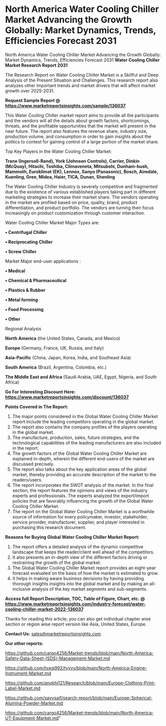 # North America Water Cooling Chiller Market Advancing the Growth Globally: Market Dynamics, Trends, Efficiencies Forecast 2031
North America Water Cooling Chiller Market Advancing the Growth Globally: Market Dynamics, Trends, Efficiencies Forecast 2031
<strong>Water Cooling Chiller Market Research Report 2031</strong>

The Research Report on Water Cooling Chiller Market is a Skillful and Deep Analysis of the Present Situation and Challenges. This research report also analyzes other important trends and market drivers that will affect market growth over 2025-2031.

<strong>Request Sample Report @ <a href=https://www.marketreportsinsights.com/sample/136037>https://www.marketreportsinsights.com/sample/136037</a></strong>

This Water Cooling Chiller market report aims to provide all the participants and the vendors will all the details about growth factors, shortcomings, threats, and the profitable opportunities that the market will present in the near future. The report also features the revenue share, industry size, production volume, and consumption in order to gain insights about the politics to contest for gaining control of a large portion of the market share.

Top Key Players in the Water Cooling Chiller Market:

<strong>Trane (Ingersoll-Rand), York (Johnson Controls), Carrier, Dinkin (McQuay), Hitachi, Toshiba, Climaveneta, Mitsubshi, Dunham-bush, Mammoth, Euroklimat (EK), Lennox, Sanyo (Panasonic), Bosch, Airedale, Kuenling, Gree, Midea, Haier, TICA, Dunan, Shenling</strong>

The Water Cooling Chiller Industry is severely competitive and fragmented due to the existence of various established players taking part in different marketing strategies to increase their market share. The vendors operating in the market are profiled based on price, quality, brand, product differentiation, and product portfolio. The vendors are turning their focus increasingly on product customization through customer interaction.

Water Cooling Chiller Market Major Types are:

<strong>• Centrifugal Chiller

• Reciprocating Chiller

• Screw Chiller</strong>

Market Major end-user applications :

<strong>• Medical

• Chemical & Pharmaceutical

• Plastics & Rubber

• Metal forming

• Food Processing

• Other</strong>

Regional Analysis

</u><strong><b>North America</b></strong> (the United States, Canada, and Mexico)

<strong><b>Europe </b></strong>(Germany, France, UK, Russia, and Italy)

<strong><b>Asia-Pacific</b></strong> (China, Japan, Korea, India, and Southeast Asia)

<strong><b>South America</b></strong> (Brazil, Argentina, Colombia, etc.)

<strong><b>The Middle East and Africa</b></strong> (Saudi Arabia, UAE, Egypt, Nigeria, and South Africa)

<strong>Go For Interesting Discount Here: <a href=https://www.marketreportsinsights.com/discount/136037>https://www.marketreportsinsights.com/discount/136037</a></strong>

<strong>Points Covered in The Report:</strong>
<ol>
  <li>The major points considered in the Global Water Cooling Chiller Market report include the leading competitors operating in the global market.</li>
  <li>The report also contains the company profiles of the players operating in the global market.</li>
  <li>The manufacture, production, sales, future strategies, and the technological capabilities of the leading manufacturers are also included in the report.</li>
  <li>The growth factors of the Global Water Cooling Chiller Market are explained in-depth, wherein the different end-users of the market are discussed precisely.</li>
  <li>The report also talks about the key application areas of the global market, thereby providing an accurate description of the market to the readers/users.</li>
  <li>The report incorporates the SWOT analysis of the market. In the final section, the report features the opinions and views of the industry experts and professionals. The experts analyzed the export/import policies that are favorably influencing the growth of the Global Water Cooling Chiller Market.</li>
  <li>The report on the Global Water Cooling Chiller Market is a worthwhile source of information for every policymaker, investor, stakeholder, service provider, manufacturer, supplier, and player interested in purchasing this research document.</li>
</ol>
<strong>Reasons for Buying Global Water Cooling Chiller Market Report:</strong>

<ol>
  <li>The report offers a detailed analysis of the dynamic competitive landscape that keeps the reader/client well ahead of the competitors.</li>
  <li>It also presents an in-depth view of the different factors driving or restraining the growth of the global market.</li>
  <li>The Global Water Cooling Chiller Market report provides an eight-year forecast evaluated on the basis of how the market is estimated to grow.</li>
  <li>It helps in making aware business decisions by having providing thorough insights insights into the global market and by making an all-inclusive analysis of the key market segments and sub-segments.</li>
</ol>
<strong>Access full Report Description, TOC, Table of Figure, Chart, etc. @ <a href=https://www.marketreportsinsights.com/industry-forecast/water-cooling-chiller-market-2022-136037>https://www.marketreportsinsights.com/industry-forecast/water-cooling-chiller-market-2022-136037</a></strong>


Thanks for reading this article; you can also get individual chapter wise section or region wise report version like Asia, United States, Europe.

<strong>Contact Us:</strong>
sales@marketreportsinsights.com

<strong>Our other reports:</strong>

<a href=https://github.com/cargo4256/Market-trends/blob/main/North-America-Safety-Data-Sheet-(SDS)-Management-Market.md>https://github.com/cargo4256/Market-trends/blob/main/North-America-Safety-Data-Sheet-(SDS)-Management-Market.md</a>

<a href=https://github.com/tyagi992/tyyyy/blob/main/North-America-Engine-Instrument-Market.md>https://github.com/tyagi992/tyyyy/blob/main/North-America-Engine-Instrument-Market.md</a>

<a href=https://github.com/anokhi121/Research/blob/main/Europe-Clothing-Print-Label-Market.md>https://github.com/anokhi121/Research/blob/main/Europe-Clothing-Print-Label-Market.md</a>

<a href=https://github.com/sayysaif/search-report/blob/main/Europe-Spherical-Alumina-Powder-Market.md>https://github.com/sayysaif/search-report/blob/main/Europe-Spherical-Alumina-Powder-Market.md</a>

<a href=https://github.com/cargo4256/Market-trends/blob/main/North-America-UT-Equipment-Market.md>https://github.com/cargo4256/Market-trends/blob/main/North-America-UT-Equipment-Market.md</a>"
